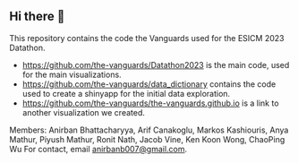 ## Hi there 👋

This repository contains the code the Vanguards used for the ESICM 2023 Datathon. 

- https://github.com/the-vanguards/Datathon2023 is the main code, used for the main visualizations.
- https://github.com/the-vanguards/data_dictionary contains the code used to create a shinyapp for the initial data exploration.
- https://github.com/the-vanguards/the-vanguards.github.io is a link to another visualization we created.

Members: Anirban Bhattacharyya, Arif Canakoglu,  Markos Kashiouris, Anya Mathur, Piyush Mathur, Ronit Nath, Jacob Vine, Ken Koon Wong, ChaoPing Wu
For contact, email anirbanb007@gmail.com.
